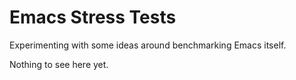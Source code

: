 # Emacs Stress Tests

Experimenting with some ideas around benchmarking Emacs itself.

Nothing to see here yet.
